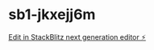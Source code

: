 # sb1-jkxejj6m

[Edit in StackBlitz next generation editor ⚡️](https://stackblitz.com/~/github.com/MustfainTariq/sb1-jkxejj6m)
